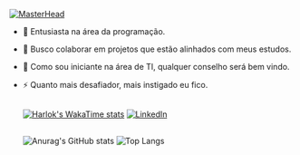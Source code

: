 [![MasterHead](https://user-images.githubusercontent.com/3369400/133268513-5bfe2f93-4402-42c9-a403-81c9e86934b6.jpeg)](https://github.com/GabsPere)
- 🌱 Entusiasta na área da programação.
- 👯 Busco colaborar em projetos que estão alinhados com meus estudos.
- 🤔 Como sou iniciante na área de TI, qualquer conselho será bem vindo.
- ⚡ Quanto mais desafiador, mais instigado eu fico.
  
  <div>
    
  ##
  [![Harlok's WakaTime stats](https://github-readme-stats.vercel.app/api/wakatime?username=Pere)](https://github.com/anuraghazra/github-readme-stats)
  [![LinkedIn](https://img.shields.io/badge/LinkedIn-000?style=for-the-badge&logo=linkedin&logoColor=0E76A8&color=251942)](https://www.linkedin.com/in/gabrielfelipedeoliveira/)
  
  ##
  <div>
  
  
  <div>
    
  ![Anurag's GitHub stats](https://github-readme-stats.vercel.app/api?username=GabsPere&show_icons=true&theme=gotham&rank_icon=github&hide_border=true)
  ![Top Langs](https://github-readme-stats.vercel.app/api/top-langs/?username=GabsPere&layout=compact&theme=gotham&hide_border=true)
  

  </div>
  
  
  


  
